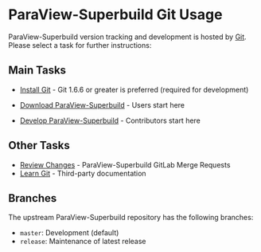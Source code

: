 ParaView-Superbuild Git Usage
=============================

ParaView-Superbuild version tracking and development is hosted by [Git](http://git-scm.com).
Please select a task for further instructions:

Main Tasks
----------

* [Install Git](http://public.kitware.com/Wiki/Git/Download) -
  Git 1.6.6 or greater is preferred (required for development)

* [Download ParaView-Superbuild](download.md) - Users start here

* [Develop ParaView-Superbuild](develop.md) - Contributors start here

Other Tasks
-----------

* [Review Changes](https://gitlab.kitware.com/paraview/paraview-superbuild/merge_requests) -
  ParaView-Superbuild GitLab Merge Requests
* [Learn Git](http://public.kitware.com/Wiki/Git/Resources) -
  Third-party documentation

Branches
--------

The upstream ParaView-Superbuild repository has the following branches:

* `master`: Development (default)
* `release`: Maintenance of latest release
